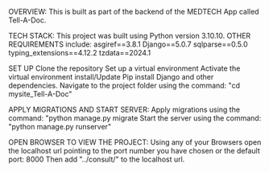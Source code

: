 OVERVIEW:
    This is built as part of the backend of the MEDTECH App called Tell-A-Doc.

TECH STACK:
    This project was built using Python version 3.10.10. 
    OTHER REQUIREMENTS include: asgiref==3.8.1
    Django==5.0.7
    sqlparse==0.5.0
    typing_extensions==4.12.2
    tzdata==2024.1

SET UP
    Clone the repository
    Set up a virtual environment
    Activate the virtual environment
    install/Update Pip
    install Django and other dependencies.
    Navigate to the project folder using the command: "cd mysite_Tell-A-Doc"
  
APPLY MIGRATIONS AND START SERVER:
    Apply migrations using the command: "python manage.py migrate
    Start the server using the command: "python manage.py runserver"

OPEN BROWSER TO VIEW THE PROJECT:
    Using any of your Browsers open the localhost url pointing to the port number you have chosen or the default port: 8000
    Then add "../consult/" to the localhost url.